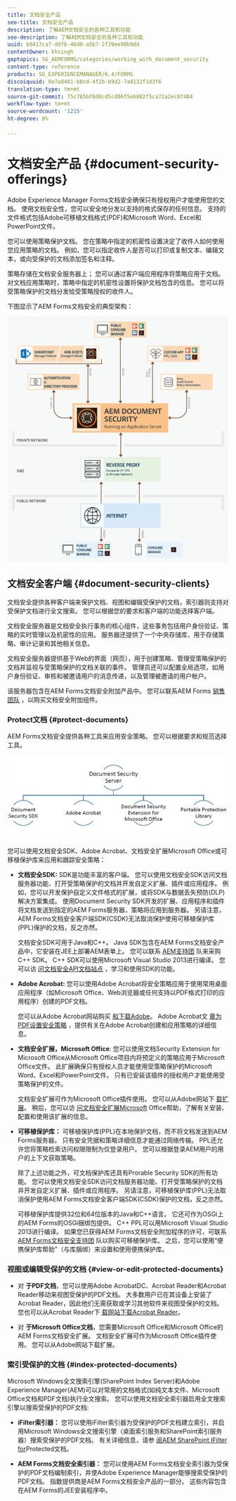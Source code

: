 ```yaml
---
title: 文档安全产品
seo-title: 文档安全产品
description: 了解AEM文档安全的各种工具和功能
seo-description: 了解AEM文档安全的各种工具和功能
uuid: b9417ca7-ddfb-46d0-a5b7-2f39ee90b9dd
contentOwner: khsingh
geptopics: SG_AEMFORMS/categories/working_with_document_security
content-type: reference
products: SG_EXPERIENCEMANAGER/6.4/FORMS
discoiquuid: 8e7a8481-b8cd-4f2b-b9d2-7a8132f1d3f6
translation-type: tm+mt
source-git-commit: 75c765bf8d8cd5cd06f5eb882f5ca72a2ec8f484
workflow-type: tm+mt
source-wordcount: '1215'
ht-degree: 0%

---
```



# 文档安全产品 {#document-security-offerings}

Adobe Experience Manager Forms文档安全确保只有授权用户才能使用您的文档。 使用文档安全性，您可以安全地分发以支持的格式保存的任何信息。 支持的文件格式包括Adobe可移植文档格式(PDF)和Microsoft Word、Excel和PowerPoint文件。

您可以使用策略保护文档。 您在策略中指定的机密性设置决定了收件人如何使用您应用策略的文档。 例如，您可以指定收件人是否可以打印或复制文本、编辑文本，或向受保护的文档添加签名和注释。

策略存储在文档安全服务器上； 您可以通过客户端应用程序将策略应用于文档。 对文档应用策略时，策略中指定的机密性设置将保护文档包含的信息。 您可以将受策略保护的文档分发给受策略授权的收件人。

下图显示了AEM Forms文档安全的典型架构：

![文档安全性——建议的体系结构](do-not-localize/document_security_architecture.png)

## 文档安全客户端 {#document-security-clients}

文档安全提供各种客户端来保护文档、视图和编辑受保护的文档，索引器则支持对受保护文档进行全文搜索。 您可以根据您的要求和客户端的功能选择客户端。

文档安全服务器是文档安全执行事务的核心组件，这些事务包括用户身份验证、策略的实时管理以及机密性的应用。 服务器还提供了一个中央存储库，用于存储策略、审计记录和其他相关信息。

文档安全服务器提供基于Web的界面（网页），用于创建策略、管理受策略保护的文档并监视与受策略保护的文档关联的事件。 管理员还可以配置全局选项，如用户身份验证、审核和被邀请用户的消息传递，以及管理被邀请的用户帐户。

该服务器包含在AEM Forms文档安全附加产品中。 您可以联系AEM Forms [销售团队](https://www.adobe.com/products/request-consultation/marketing-cloud.html?s_osc=70114000002JNwKAAW&amp;s_iid=70114000002JHs3AAG) ，以购买文档安全附加组件。

### Protect文档 {#protect-documents}

AEM Forms文档安全提供各种工具来应用安全策略。 您可以根据要求和规范选择工具。

![文档安全产品](assets/document-security-offerings.png)

您可以使用文档安全SDK、Adobe Acrobat、文档安全扩展Microsoft Office或可移植保护库来应用和跟踪安全策略：

* **文档安全SDK:** SDK是功能丰富的客户端。 您可以使用文档安全SDK访问文档服务器功能、打开受策略保护的文档并开发自定义扩展、插件或应用程序。 例如，您可以开发保护自定义文件格式的扩展，或将SDK与数据丢失预防(DLP)解决方案集成。 使用Document Security SDK开发的扩展、应用程序和插件将文档发送到指定的AEM Forms服务器，策略将应用到服务器。 另请注意，AEM Forms文档安全客户端SDK(CSDK)无法取消保护使用可移植保护库(PPL)保护的文档，反之亦然。

   文档安全SDK可用于Java和C++。 Java SDK包含在AEM Forms文档安全产品中，它安装在JEE上部署AEM表单上。 您可以联系 [AEM支持团](https://helpx.adobe.com/cn/marketing-cloud/contact-support.html) 队来采购C++ SDK。 C++ SDK可以使用Microsoft Visual Studio 2013进行编译。 您可以访 [问文档安全API文档站点](https://help.adobe.com/en_US/livecycle/11.0/Services/WS92d06802c76abadb76c48dfe12dbeb3e281-7ff0.2.html) ，学习和使用SDK的功能。

* **Adobe Acrobat:** 您可以使用Adobe Acrobat将安全策略应用于使用常用桌面应用程序（如Microsoft Office、Web浏览器或任何支持以PDF格式打印的应用程序）创建的PDF文档。

   您可以从Adobe Acrobat网站购买 [和下载Adobe](https://acrobat.adobe.com/us/en/free-trial-download.html)。 Adobe Acrobat文 [章为PDF设置安全策略](https://helpx.adobe.com/acrobat/using/setting-security-policies-pdfs.html) ，提供有关在Adobe Acrobat创建和应用策略的详细信息。

* **文档安全扩展，Microsoft Office**: 您可以使用文档Security Extension for Microsoft Office从Microsoft Office项目内将预定义的策略应用于Microsoft Office文件。 此扩展确保只有授权人员才能使用受策略保护的Microsoft Word、Excel和PowerPoint文件。 只有已安装该插件的授权用户才能使用受策略保护的文件。

   文档安全扩展可作为Microsoft Office插件使用。 您可以从Adobe网站下 [载扩展](https://helpx.adobe.com/aem-forms/aem-document-security/download-installer.html)。 稍后，您可以访 [问文档安全扩展Microsoft](https://helpx.adobe.com/aem-forms/aem-document-security/aem-document-security-extension-help.html) Office帮助，了解有关安装、配置和使用该扩展的信息。

* **可移植保护库：** 可移植保护库(PPL)在本地保护文档，而不将文档发送到AEM Forms服务器。 只有安全凭据和策略详细信息才能通过网络传输。 PPL还允许您将策略检索访问权限限制为仅登录用户。 您可以根据登录AEM用户的用户的上下文获取策略。

   除了上述功能之外，可文档保护库还具有Prorable Security SDK的所有功能。 您可以使用文档安全SDK访问文档服务器功能、打开受策略保护的文档并开发自定义扩展、插件或应用程序。 另请注意，可移植保护库(PPL)无法取消保护使用AEM Forms文档安全客户端SDK(CSDK)保护的文档，反之亦然。

   可移植保护库提供32位和64位版本的Java和C++语言。 它还可作为OSGi上的AEM Forms的OSGi捆绑包提供。 C++ PPL可以用Microsoft Visual Studio 2013进行编译。 如果您已获得AEM Forms文档安全附加程序的许可，可联系 [AEM Forms文档安全支持团](https://helpx.adobe.com/cn/marketing-cloud/contact-support.html) 队以购买可移植保护库。 之后，您可以使用“便携保护库帮助”（与库捆绑）来设置和使用便携保护库。

### 视图或编辑受保护的文档 {#view-or-edit-protected-documents}

* 对 **于PDF文档**，您可以使用Adobe AcrobatDC、Acrobat Reader和Acrobat Reader移动来视图受保护的PDF文档。 大多数用户已在其设备上安装了Acrobat Reader，因此他们无需获取或学习其他软件来视图受保护的文档。 您也可以从Acrobat Reader下 [载网站下载Acrobat Reader](https://get.adobe.com/reader/)。

* 对 **于Microsoft Office文档**，您需要Microsoft Office和Microsoft Office的AEM Forms文档安全扩展。 文档安全扩展可作为Microsoft Office插件使用。 您可以从Adobe网站下载扩展。

### 索引受保护的文档 {#index-protected-documents}

Microsoft Windows全文搜索引擎(SharePoint Index Server)和Adobe Experience Manager(AEM)可以对常用的文档格式(如纯文本文件、Microsoft Office文档和PDF文档)执行全文搜索。 您可以使用文档安全索引器启用全文搜索引擎以搜索受保护的PDF文档:

* **iFilter索引器：** 您可以使用iFilter索引器为受保护的PDF文档建立索引，并启用Microsoft Windows全文搜索引擎（桌面索引服务和SharePoint索引服务器）搜索受保护的PDF文档。 有关详细信息，请参 [阅AEM SharePoint IFilter for](assets/sharepoint-ifilter-doc-security.pdf)Protected文档。

* **AEM Forms文档安全索引器：** 您可以使用AEM Forms文档安全索引器为受保护的PDF文档编制索引，并使Adobe Experience Manager能够搜索受保护的PDF文档。 指数提供商是AEM Forms文档安全产品的一部分。 这些内容包含在AEM Forms的JEE安装程序中。

